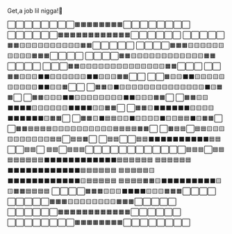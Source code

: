 Get,a job lil nigga!🤺

⬜⬜⬜⬜⬜⬜⬜⬜🟧🟧🟧🟧🟧🟧🟧🟧⬜⬜⬜⬜⬜⬜⬜⬜
⬜⬜⬜⬜⬜⬜🟧🟧🟧🟧🟧🟧🟧🟧🟧🟧🟧🟧⬜⬜⬜⬜⬜⬜
⬜⬜⬜⬜⬜🟧🟧🟨🟨🟨🟨🟨🟨🟨🟨🟨🟨🟧🟧⬜⬜⬜⬜⬜
⬜⬜⬜⬜🟧🟧🟧🟨🟨🟨🟨🟨🟨🟨🟨🟨🟨🟧🟧🟧⬜⬜⬜⬜
⬜⬜⬜⬜🟧🟧🟨🟨🟨🟨🟨🟨🟨🟨🟨🟨🟨🟨🟧🟧⬜⬜⬜⬜
⬜⬜⬜🟧🟧🟨🟨🟨🟨🟨🟨🟨🟨🟨🟨🟨🟨🟨🟨🟧🟧⬜⬜⬜
⬜⬜🟧🟧🟨🟨🟨⬛⬛🟨🟨🟨🟨🟨🟨⬛⬛🟨🟨🟨🟧🟧⬜⬜
⬜⬜🟧🟨🟨⬛⬛🟨🟨🟨🟨🟨🟨🟨🟨🟨🟨⬛⬛🟨🟨🟧⬜⬜
⬜🟧🟧🟨⬛🟨🟨🟨🟨🟨🟨🟨🟨🟨🟨🟨🟨🟨🟨⬛🟨🟧🟧⬜
⬜🟧🟧🟨🟨🟨⬛⬛🟨🟨🟨🟨🟨🟨🟨🟨⬛⬛🟨🟨🟨🟧🟧⬜
⬜🟧🟧🟨🟨⬛⬛⬛⬛🟨🟨🟨🟨🟨🟨⬛⬛⬛⬛🟨🟨🟧🟧⬜
⬜🟧🟧🟨⬛⬛⬛⬛⬛⬛🟨🟨🟨🟨⬛⬛⬛⬛⬛⬛🟨🟧🟧⬜
⬜🟧🟧🟨⬛🟦🟦🟨🟨⬛🟨🟨🟨🟨⬛🟨🟨🟦🟦⬛🟨🟧🟧⬜
⬜🟧🟧🟦🟦🟦🟦🟨🟨🟨🟨🟨🟨🟨🟨🟨🟨🟦🟦🟦🟦🟧🟧⬜
⬜🟧🟦🟦⬜🟦🟦🟨🟨🟨🟨🟨🟨🟨🟨🟨🟨🟦🟦⬜🟦🟦🟧⬜
⬜🟦🟦⬜⬜🟦🟦⬛⬛⬛⬛⬛⬛⬛⬛⬛⬛🟦🟦⬜⬜🟦🟦⬜
🟦🟦⬜🟦🟦🟦⬜⬜⬜⬜⬜⬜⬜⬜⬜⬜⬜⬜🟦🟦🟦⬜🟦🟦
🟦🟦🟦🟦🟦🟦⬛⬛⬛⬛⬛⬛⬛⬛⬛⬛⬛⬛🟦🟦🟦🟦🟦🟦
🟦🟦🟦🟦🟦🟦⬛⬛⬛⬛⬛⬛⬛⬛⬛⬛⬛⬛🟦🟦🟦🟦🟦🟦
🟦🟦🟦🟦🟦🟨⬛⬛⬛⬛⬛⬛⬛⬛⬛⬛⬛⬛🟨🟦🟦🟦🟦🟦
🟦🟦🟦🟦🟧🟧🟨⬛⬛⬛⬛⬛⬛⬛⬛⬛🟨🟨🟧🟧🟦🟦🟦🟦
⬜⬜⬜⬜🟧🟧🟧🟨🟨🟨⬛⬛⬛⬛🟨🟨🟨🟧🟧🟧⬜⬜⬜⬜
⬜⬜⬜⬜⬜🟧🟧🟧🟨🟨🟨🟨🟨🟨🟨🟨🟧🟧🟧⬜⬜⬜⬜⬜
⬜⬜⬜⬜⬜⬜🟧🟧🟧🟧🟧🟧🟧🟧🟧🟧🟧🟧⬜⬜⬜⬜⬜⬜
⬜⬜⬜⬜⬜⬜⬜⬜🟧🟧🟧🟧🟧🟧🟧🟧⬜⬜⬜⬜⬜⬜⬜⬜
